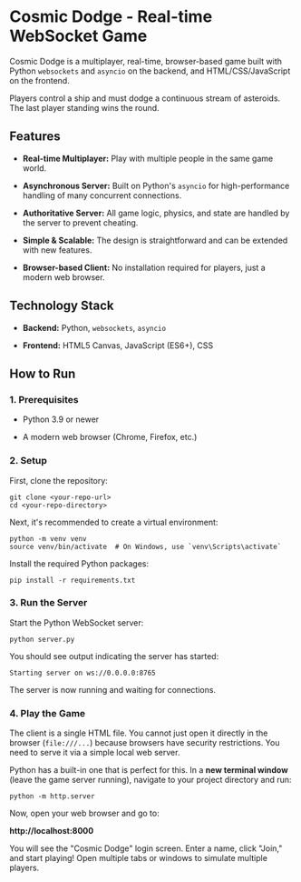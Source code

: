 # Cosmic Dodge - Real-time WebSocket Game

Cosmic Dodge is a multiplayer, real-time, browser-based game built with Python `websockets` and `asyncio` on the backend, and HTML/CSS/JavaScript on the frontend.

Players control a ship and must dodge a continuous stream of asteroids. The last player standing wins the round.

## Features

-   **Real-time Multiplayer:** Play with multiple people in the same game world.
    
-   **Asynchronous Server:** Built on Python's `asyncio` for high-performance handling of many concurrent connections.
    
-   **Authoritative Server:** All game logic, physics, and state are handled by the server to prevent cheating.
    
-   **Simple & Scalable:** The design is straightforward and can be extended with new features.
    
-   **Browser-based Client:** No installation required for players, just a modern web browser.
    

## Technology Stack

-   **Backend:** Python, `websockets`, `asyncio`
    
-   **Frontend:** HTML5 Canvas, JavaScript (ES6+), CSS
    

## How to Run

### 1. Prerequisites

-   Python 3.9 or newer
    
-   A modern web browser (Chrome, Firefox, etc.)
    

### 2. Setup

First, clone the repository:

```
git clone <your-repo-url>
cd <your-repo-directory>

```

Next, it's recommended to create a virtual environment:

```
python -m venv venv
source venv/bin/activate  # On Windows, use `venv\Scripts\activate`

```

Install the required Python packages:

```
pip install -r requirements.txt

```

### 3. Run the Server

Start the Python WebSocket server:

```
python server.py

```

You should see output indicating the server has started:

```
Starting server on ws://0.0.0.0:8765

```

The server is now running and waiting for connections.

### 4. Play the Game

The client is a single HTML file. You cannot just open it directly in the browser (`file:///...`) because browsers have security restrictions. You need to serve it via a simple local web server.

Python has a built-in one that is perfect for this. In a **new terminal window** (leave the game server running), navigate to your project directory and run:

```
python -m http.server

```

Now, open your web browser and go to:

**http://localhost:8000**

You will see the "Cosmic Dodge" login screen. Enter a name, click "Join," and start playing! Open multiple tabs or windows to simulate multiple players.
